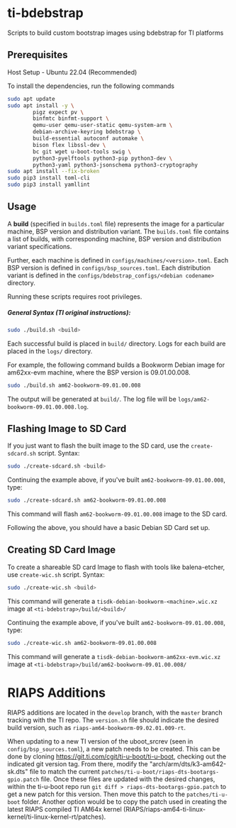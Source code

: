 # ti-bdebstrap

Scripts to build custom bootstrap images using bdebstrap for TI platforms

## Prerequisites

Host Setup - Ubuntu 22.04 (Recommended)

To install the dependencies, run the following commands

```bash
sudo apt update
sudo apt install -y \
        pigz expect pv \
        binfmtc binfmt-support \
        qemu-user qemu-user-static qemu-system-arm \
        debian-archive-keyring bdebstrap \
        build-essential autoconf automake \
        bison flex libssl-dev \
        bc git wget u-boot-tools swig \
        python3-pyelftools python3-pip python3-dev \
        python3-yaml python3-jsonschema python3-cryptography
sudo apt install --fix-broken
sudo pip3 install toml-cli
sudo pip3 install yamllint
```

## Usage

A **build** (specified in `builds.toml` file) represents the image for a
particular machine, BSP version and distribution variant. The `builds.toml`
file contains a list of builds, with corresponding machine, BSP version and
distribution variant specifications.

Further, each machine is defined in `configs/machines/<version>.toml`. Each BSP version is defined in `configs/bsp_sources.toml`. Each distribution variant is 
defined in the `configs/bdebstrap_configs/<debian codename>` directory.

Running these scripts requires root privileges.

##### General Syntax (TI original instructions):

```bash
sudo ./build.sh <build>
```

Each successful build is placed in `build/` directory. Logs for each build are
placed in the `logs/` directory.

For example, the following command builds a Bookworm Debian image for am62xx-evm
machine, where the BSP version is 09.01.00.008.

```bash
sudo ./build.sh am62-bookworm-09.01.00.008
```

The output will be generated at `build/`. The log file will be
`logs/am62-bookworm-09.01.00.008.log`.

## Flashing Image to SD Card

If you just want to flash the built image to the SD card, use the
`create-sdcard.sh` script.
Syntax:

```bash
sudo ./create-sdcard.sh <build>
```

Continuing the example above, if you've built `am62-bookworm-09.01.00.008`, type:

```bash
sudo ./create-sdcard.sh am62-bookworm-09.01.00.008
```

This command will flash `am62-bookworm-09.01.00.008` image to the SD card.

Following the above, you should have a basic Debian SD Card set up.

## Creating SD Card Image

To create a shareable SD card Image to flash with tools like balena-etcher, use
`create-wic.sh` script.
Syntax:

```bash
sudo ./create-wic.sh <build>
```

This command will generate a `tisdk-debian-bookworm-<machine>.wic.xz` image at
`<ti-bdebstrap>/build/<build>/`

Continuing the example above, if you've built `am62-bookworm-09.01.00.008`, type:

```bash
sudo ./create-wic.sh am62-bookworm-09.01.00.008
```

This command will generate a `tisdk-debian-bookworm-am62xx-evm.wic.xz` image at
 `<ti-bdebstrap>/build/am62-bookworm-09.01.00.008/`


# RIAPS Additions

RIAPS additions are located in the `develop` branch, with the `master` branch tracking with the TI repo. 
The `version.sh` file should indicate the desired build version, such as `riaps-am64-bookworm-09.02.01.009-rt`.  

When updating to a new TI version of the uboot_srcrev (seen in `config/bsp_sources.toml`), a new patch needs to be 
created.  This can be done by cloning <https://git.ti.com/cgit/ti-u-boot/ti-u-boot>, checking out the indicated git 
version tag.  From there, modify the "arch/arm/dts/k3-am642-sk.dts" file to match the current 
`patches/ti-u-boot/riaps-dts-bootargs-gpio.patch` file.  Once these files are updated with the desired 
changes, within the ti-u-boot repo run ```git diff > riaps-dts-bootargs-gpio.patch``` to get a new patch for this 
version.  Then move this patch to the `patches/ti-u-boot` folder.  Another option would be to copy the patch used in
creating the latest RIAPS compiled TI AM64x kernel (RIAPS/riaps-am64-ti-linux-kernel/ti-linux-kernel-rt/patches).
